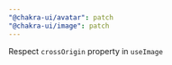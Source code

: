 ```yaml
---
"@chakra-ui/avatar": patch
"@chakra-ui/image": patch
---
```


Respect `crossOrigin` property in `useImage`
